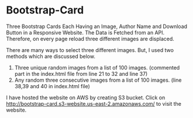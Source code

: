 # Bootstrap-Card
Three Bootstrap Cards Each Having an Image, Author Name and Download Button in a Responsive Website. The Data is Fetched from an API. Therefore, on every page reload three different images are displaced.

There are many ways to select three different images. But, I used two methods which are discussed below.
1. Three unique random images from a list of 100 images. (commented part in the index.html file from line 21 to 32 and line 37)
2. Any random three consecutive images from a list of 100 images. (line 38,39 and 40 in index.html file)

I have hosted the website on AWS by creating S3 bucket. Click on http://bootstrap-card.s3-website.us-east-2.amazonaws.com/ to visit the website.

